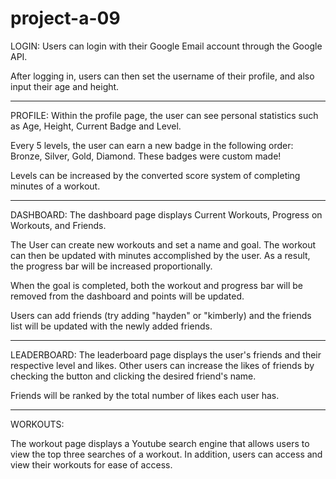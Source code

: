 # project-a-09

LOGIN:
Users can login with their Google Email account through the Google API.

After logging in, users can then set the username of their profile, and
also input their age and height.

---------------------------------------------------------------------

PROFILE:
Within the profile page, the user can see personal statistics such
as Age, Height, Current Badge and Level. 

Every 5 levels, the user can earn a new badge in the following order: 
Bronze, Silver, Gold, Diamond. These badges were custom made!

Levels can be increased by the converted score system of completing 
minutes of a workout.

---------------------------------------------------------------------

DASHBOARD:
The dashboard page displays Current Workouts, Progress on Workouts,
and Friends.

The User can create new workouts and set a name and goal. The workout
can then be updated with minutes accomplished by the user. As a result,
the progress bar will be increased proportionally.

When the goal is completed, both the workout and progress bar will be 
removed from the dashboard and points will be updated.

Users can add friends (try adding "hayden" or "kimberly) and the friends
list will be updated with the newly added friends.

---------------------------------------------------------------------

LEADERBOARD:
The leaderboard page displays the user's friends and their respective 
level and likes. Other users can increase the likes of friends by 
checking the button and clicking the desired friend's name.

Friends will be ranked by the total number of likes each user has.

---------------------------------------------------------------------

WORKOUTS:

The workout page displays a Youtube search engine that allows users to
view the top three searches of a workout. In addition, users can access
and view their workouts for ease of access.